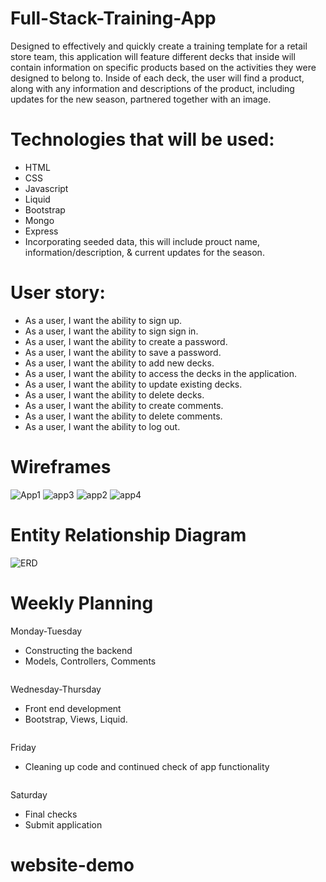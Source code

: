 # Full-Stack-Training-App
Designed to effectively and quickly create a training template for a retail store team, this application will feature different decks that inside will contain information on specific products based on the activities they were designed to belong to. Inside of each deck, the user will find a product, along with any information and descriptions of the product, including updates for the new season, partnered together with an image. 

# Technologies that will be used:
- HTML
- CSS
- Javascript
- Liquid
- Bootstrap
- Mongo
- Express
- Incorporating seeded data, this will include prouct name, information/description, & current updates for the season.

# User story: 
  - As a user, I want the ability to sign up.
  - As a user, I want the ability to sign sign in.
  - As a user, I want the ability to create a password. 
  - As a user, I want the ability to save a password. 
  - As a user, I want the ability to add new decks.
  - As a user, I want the ability to access the decks in the application.
  - As a user, I want the ability to update existing decks.
  - As a user, I want the ability to delete decks.
  - As a user, I want the ability to create comments.
  - As a user, I want the ability to delete comments.
  - As a user, I want the ability to log out. 
  
  # Wireframes
  
  ![App1](https://user-images.githubusercontent.com/111713666/194781010-d57f54ba-3560-45ed-a4b4-70845b8e22ed.jpg)
  ![app3](https://user-images.githubusercontent.com/111713666/194781026-da25ac08-51ac-49f8-8f86-8bcef996a98b.jpg)
  ![app2](https://user-images.githubusercontent.com/111713666/194781034-a1ca32e8-5bde-4d1c-964b-5afe46dbfbcc.jpg)
  ![app4](https://user-images.githubusercontent.com/111713666/194781042-6c08f0d2-c711-4d4d-b2bc-bec75910fdf2.jpg)


  
  # Entity Relationship Diagram
![ERD](https://user-images.githubusercontent.com/111713666/194897142-6dce4e50-0a71-4fd0-92d7-2320ff7a4f00.jpg)


# Weekly Planning
Monday-Tuesday
- Constructing the backend 
- Models, Controllers, Comments
```
```
Wednesday-Thursday
- Front end development
- Bootstrap, Views, Liquid.
```
```
Friday
- Cleaning up code and continued check of app functionality 
```
```
Saturday
- Final checks 
- Submit application
# website-demo
